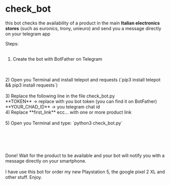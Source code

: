 # check_bot

this bot checks the availability of a product in the main **Italian electronics stores** (such as euronics, trony, unieuro) and send you a message directly on your telegram app

Steps:
<br/>
<br/>
1) Create the bot with BotFather on Telegram
<br/>
<br/>
2) Open you Terminal and install telepot and requests (`pip3 install telepot && pip3 install requests`)
<br/>
<br/>
3) Replace the following line in the file check_bot.py<br/>
            **TOKEN** -> replace with you bot token (you can find it on BotFather)<br/>
            **YOUR_CHAD_ID** -> you telegram chat id

<br/>
4) Replace **first_link** ecc... with one or more product link
<br/>
<br/>
5) Open you Terminal and type: `python3 check_bot.py`
<br/>
<br/>
<br/>
<br/>
<br/>
<br/>
Done!
Wait for the product to be available and your bot will notify you with a message directly on your smartphone.
<br/>
<br/>
I have use this bot for order my new Playstation 5, the google pixel 2 XL and other stuff.
Enjoy.
